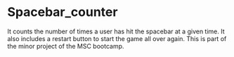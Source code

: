 # Spacebar_counter
It counts the number of times a user has hit the spacebar at a given time. It also includes a restart button to start the game all over again.
This is part of the minor project of the MSC bootcamp. 
